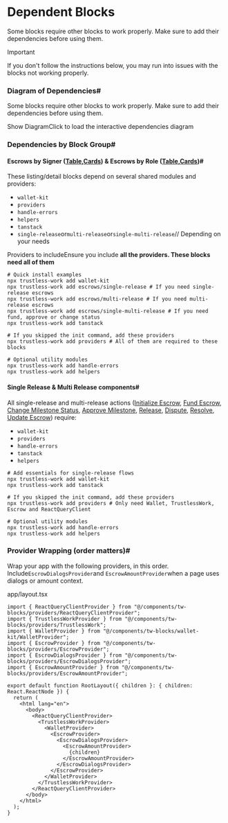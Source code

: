 # Dependent Blocks

Some blocks require other blocks to work properly. Make sure to add their dependencies before using them.

Important

If you don't follow the instructions below, you may run into issues with the blocks not working properly.

### Diagram of Dependencies# <a href="#diagram-of-dependencies" id="diagram-of-dependencies"></a>

Some blocks require other blocks to work properly. Make sure to add their dependencies before using them.

Show DiagramClick to load the interactive dependencies diagram

### Dependencies by Block Group# <a href="#dependencies-by-block-group" id="dependencies-by-block-group"></a>

#### Escrows by Signer ([Table](https://blocks.trustlesswork.com/blocks/escrows-escrows-by-signer-table),[Cards](https://blocks.trustlesswork.com/blocks/escrows-escrows-by-signer-cards)) & Escrows by Role ([Table](https://blocks.trustlesswork.com/blocks/escrows-escrows-by-role-table),[Cards](https://blocks.trustlesswork.com/blocks/escrows-escrows-by-role-cards))# <a href="#escrows-by-signer-and-role" id="escrows-by-signer-and-role"></a>

These listing/detail blocks depend on several shared modules and providers:

* `wallet-kit`
* `providers`
* `handle-errors`
* `helpers`
* `tanstack`
* `single-release`or`multi-release`or`single-multi-release`// Depending on your needs

Providers to includeEnsure you include **all the providers. These blocks need all of them**

```
# Quick install examples
npx trustless-work add wallet-kit
npx trustless-work add escrows/single-release # If you need single-release escrows
npx trustless-work add escrows/multi-release # If you need multi-release escrows
npx trustless-work add escrows/single-multi-release # If you need fund, approve or change status
npx trustless-work add tanstack

# If you skipped the init command, add these providers
npx trustless-work add providers # All of them are required to these blocks

# Optional utility modules
npx trustless-work add handle-errors
npx trustless-work add helpers
```

#### Single Release & Multi Release components# <a href="#single-release-multi-release-components" id="single-release-multi-release-components"></a>

All single-release and multi-release actions ([Initialize Escrow](https://blocks.trustlesswork.com/blocks/escrows-initialize-escrow), [Fund Escrow](https://blocks.trustlesswork.com/blocks/escrows-fund-escrow), [Change Milestone Status](https://blocks.trustlesswork.com/blocks/escrows-change-milestone-status), [Approve Milestone](https://blocks.trustlesswork.com/blocks/escrows-approve-milestone), [Release](https://blocks.trustlesswork.com/blocks/escrows-release-escrow), [Dispute](https://blocks.trustlesswork.com/blocks/escrows-dispute-escrow), [Resolve](https://blocks.trustlesswork.com/blocks/escrows-resolve-dispute), [Update Escrow](https://blocks.trustlesswork.com/blocks/escrows-update-escrow)) require:

* `wallet-kit`
* `providers`
* `handle-errors`
* `tanstack`
* `helpers`

```
# Add essentials for single-release flows
npx trustless-work add wallet-kit
npx trustless-work add tanstack

# If you skipped the init command, add these providers
npx trustless-work add providers # Only need Wallet, TrustlessWork, Escrow and ReactQueryClient

# Optional utility modules
npx trustless-work add handle-errors
npx trustless-work add helpers
```

### Provider Wrapping (order matters)# <a href="#provider-wrapping" id="provider-wrapping"></a>

Wrap your app with the following providers, in this order. Include`EscrowDialogsProvider`and `EscrowAmountProvider`when a page uses dialogs or amount context.

app/layout.tsx

```
import { ReactQueryClientProvider } from "@/components/tw-blocks/providers/ReactQueryClientProvider";
import { TrustlessWorkProvider } from "@/components/tw-blocks/providers/TrustlessWork";
import { WalletProvider } from "@/components/tw-blocks/wallet-kit/WalletProvider";
import { EscrowProvider } from "@/components/tw-blocks/providers/EscrowProvider";
import { EscrowDialogsProvider } from "@/components/tw-blocks/providers/EscrowDialogsProvider";
import { EscrowAmountProvider } from "@/components/tw-blocks/providers/EscrowAmountProvider";

export default function RootLayout({ children }: { children: React.ReactNode }) {
  return (
    <html lang="en">
      <body>
        <ReactQueryClientProvider>
          <TrustlessWorkProvider>
            <WalletProvider>
              <EscrowProvider>
                <EscrowDialogsProvider>
                  <EscrowAmountProvider>
                    {children}
                  </EscrowAmountProvider>
                </EscrowDialogsProvider>
              </EscrowProvider>
            </WalletProvider>
          </TrustlessWorkProvider>
        </ReactQueryClientProvider>
      </body>
    </html>
  );
}
```
